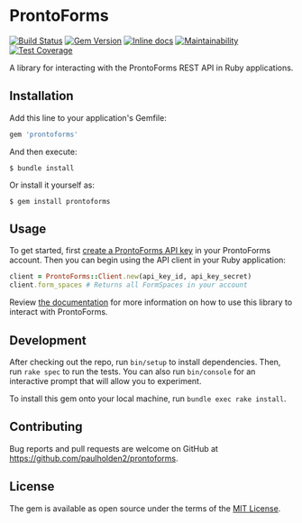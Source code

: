 # ProntoForms

[![Build Status](https://img.shields.io/endpoint.svg?url=https%3A%2F%2Factions-badge.atrox.dev%2Fpaulholden2%2Fprontoforms%2Fbadge%3Fref%3Dmaster&style=flat)](https://actions-badge.atrox.dev/paulholden2/prontoforms/goto?ref=master) [![Gem Version](https://badge.fury.io/rb/prontoforms.svg)](https://badge.fury.io/rb/prontoforms) [![Inline docs](http://inch-ci.org/github/paulholden2/prontoforms.svg?branch=master)](http://inch-ci.org/github/paulholden2/prontoforms) [![Maintainability](https://api.codeclimate.com/v1/badges/e47cd40058313e1c1c38/maintainability)](https://codeclimate.com/github/paulholden2/prontoforms/maintainability) [![Test Coverage](https://api.codeclimate.com/v1/badges/e47cd40058313e1c1c38/test_coverage)](https://codeclimate.com/github/paulholden2/prontoforms/test_coverage)

A library for interacting with the ProntoForms REST API in Ruby applications.

## Installation

Add this line to your application's Gemfile:

```ruby
gem 'prontoforms'
```

And then execute:

    $ bundle install

Or install it yourself as:

    $ gem install prontoforms

## Usage

To get started, first [create a ProntoForms API key] in your ProntoForms
account. Then you can begin using the API client in your Ruby application:

```rb
client = ProntoForms::Client.new(api_key_id, api_key_secret)
client.form_spaces # Returns all FormSpaces in your account
```

Review [the documentation](https://rubydoc.info/github/paulholden2/prontoforms)
for more information on how to use this library to interact with ProntoForms.

## Development

After checking out the repo, run `bin/setup` to install dependencies. Then,
run `rake spec` to run the tests. You can also run `bin/console` for an
interactive prompt that will allow you to experiment.

To install this gem onto your local machine, run `bundle exec rake install`.

## Contributing

Bug reports and pull requests are welcome on GitHub at https://github.com/paulholden2/prontoforms.

## License

The gem is available as open source under the terms of the [MIT License](https://opensource.org/licenses/MIT).

[create a ProntoForms API key]: https://support.prontoforms.com/hc/en-us/articles/217496468-Setup-an-API-Application-on-ProntoForms#Create
